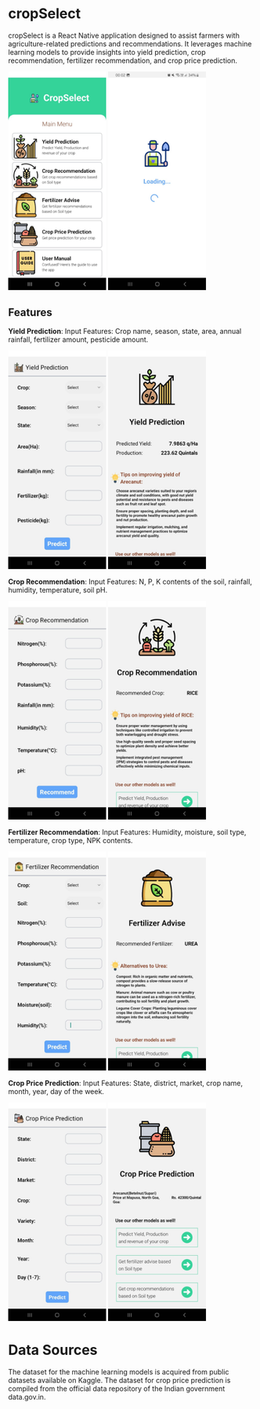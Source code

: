 # cropSelect
cropSelect is a React Native application designed to assist farmers with agriculture-related predictions and recommendations. It leverages machine learning models to provide insights into yield prediction, crop recommendation, fertilizer recommendation, and crop price prediction.

<p float="left">
<img src="https://github.com/manthankhawse/cropSelect/blob/main/Images/IMG-20240513-WA0001.jpg?raw=true" width="200" />
<img src="https://github.com/manthankhawse/cropSelect/blob/main/Images/IMG-20240423-WA0001.jpg?raw=true" width="200" />
</p>

## Features

**Yield Prediction**:
Input Features: Crop name, season, state, area, annual rainfall, fertilizer amount, pesticide amount.

<p float="left">
<img src="https://github.com/manthankhawse/cropSelect/blob/main/Images/IMG-20240513-WA0002.jpg?raw=true" width="200" />
<img src="https://github.com/manthankhawse/cropSelect/blob/main/Images/IMG-20240513-WA0005.jpg?raw=true" width="200" />
</p>

**Crop Recommendation**:
Input Features: N, P, K contents of the soil, rainfall, humidity, temperature, soil pH.

<p float="left">
<img src="https://github.com/manthankhawse/cropSelect/blob/main/Images/IMG-20240513-WA0003.jpg?raw=true" width="200" />
<img src="https://github.com/manthankhawse/cropSelect/blob/main/Images/IMG-20240513-WA0004.jpg?raw=true" width="200" />
</p>


**Fertilizer Recommendation**:
Input Features: Humidity, moisture, soil type, temperature, crop type, NPK contents.

<p float="left">
<img src="https://github.com/manthankhawse/cropSelect/blob/main/Images/IMG-20240513-WA0009.jpg?raw=true" width="200" />
<img src="https://github.com/manthankhawse/cropSelect/blob/main/Images/IMG-20240513-WA0006.jpg?raw=true" width="200" />
</p>


**Crop Price Prediction**:
Input Features: State, district, market, crop name, month, year, day of the week.

<p float="left">
<img src="https://github.com/manthankhawse/cropSelect/blob/main/Images/IMG-20240513-WA0008.jpg?raw=true" width="200" />
<img src="https://github.com/manthankhawse/cropSelect/blob/main/Images/IMG-20240513-WA0007.jpg?raw=true" width="200" />
</p>


# Data Sources
The dataset for the machine learning models is acquired from public datasets available on Kaggle.
The dataset for crop price prediction is compiled from the official data repository of the Indian government data.gov.in.
